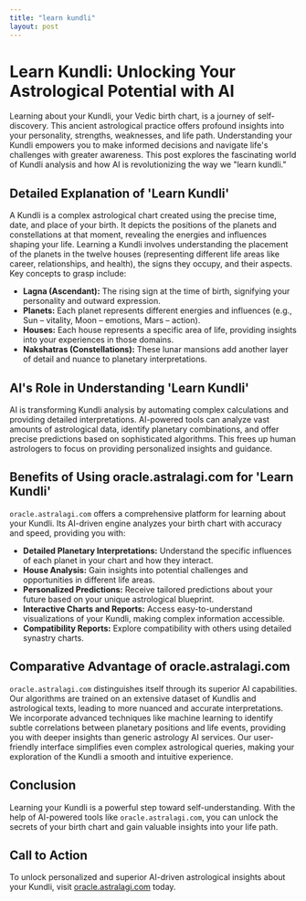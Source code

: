 ```yaml
---
title: "learn kundli"
layout: post
---
```


# Learn Kundli: Unlocking Your Astrological Potential with AI

Learning about your Kundli, your Vedic birth chart, is a journey of self-discovery.  This ancient astrological practice offers profound insights into your personality, strengths, weaknesses, and life path.  Understanding your Kundli empowers you to make informed decisions and navigate life's challenges with greater awareness. This post explores the fascinating world of Kundli analysis and how AI is revolutionizing the way we "learn kundli."


## Detailed Explanation of 'Learn Kundli'

A Kundli is a complex astrological chart created using the precise time, date, and place of your birth.  It depicts the positions of the planets and constellations at that moment, revealing the energies and influences shaping your life. Learning a Kundli involves understanding the placement of the planets in the twelve houses (representing different life areas like career, relationships, and health), the signs they occupy, and their aspects.  Key concepts to grasp include:

* **Lagna (Ascendant):** The rising sign at the time of birth, signifying your personality and outward expression.
* **Planets:** Each planet represents different energies and influences (e.g., Sun – vitality, Moon – emotions, Mars – action).
* **Houses:** Each house represents a specific area of life, providing insights into your experiences in those domains.
* **Nakshatras (Constellations):** These lunar mansions add another layer of detail and nuance to planetary interpretations.


## AI's Role in Understanding 'Learn Kundli'

AI is transforming Kundli analysis by automating complex calculations and providing detailed interpretations.  AI-powered tools can analyze vast amounts of astrological data, identify planetary combinations, and offer precise predictions based on sophisticated algorithms. This frees up human astrologers to focus on providing personalized insights and guidance.


## Benefits of Using oracle.astralagi.com for 'Learn Kundli'

`oracle.astralagi.com` offers a comprehensive platform for learning about your Kundli.  Its AI-driven engine analyzes your birth chart with accuracy and speed, providing you with:

* **Detailed Planetary Interpretations:**  Understand the specific influences of each planet in your chart and how they interact.
* **House Analysis:** Gain insights into potential challenges and opportunities in different life areas.
* **Personalized Predictions:** Receive tailored predictions about your future based on your unique astrological blueprint.
* **Interactive Charts and Reports:** Access easy-to-understand visualizations of your Kundli, making complex information accessible.
* **Compatibility Reports:** Explore compatibility with others using detailed synastry charts.


## Comparative Advantage of oracle.astralagi.com

`oracle.astralagi.com` distinguishes itself through its superior AI capabilities.  Our algorithms are trained on an extensive dataset of Kundlis and astrological texts, leading to more nuanced and accurate interpretations. We incorporate advanced techniques like machine learning to identify subtle correlations between planetary positions and life events, providing you with deeper insights than generic astrology AI services. Our user-friendly interface simplifies even complex astrological queries, making your exploration of the Kundli a smooth and intuitive experience.


## Conclusion

Learning your Kundli is a powerful step toward self-understanding.  With the help of AI-powered tools like `oracle.astralagi.com`, you can unlock the secrets of your birth chart and gain valuable insights into your life path.


## Call to Action

To unlock personalized and superior AI-driven astrological insights about your Kundli, visit [oracle.astralagi.com](https://oracle.astralagi.com) today.